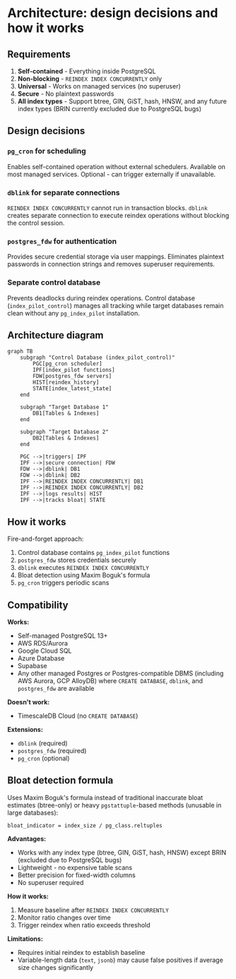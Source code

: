 # Architecture: design decisions and how it works

## Requirements

1. **Self-contained** - Everything inside PostgreSQL
2. **Non-blocking** - `REINDEX INDEX CONCURRENTLY` only
3. **Universal** - Works on managed services (no superuser)
4. **Secure** - No plaintext passwords
5. **All index types** - Support btree, GIN, GiST, hash, HNSW, and any future index types (BRIN currently excluded due to PostgreSQL bugs)

## Design decisions

### `pg_cron` for scheduling
Enables self-contained operation without external schedulers. Available on most managed services. Optional - can trigger externally if unavailable.

### `dblink` for separate connections
`REINDEX INDEX CONCURRENTLY` cannot run in transaction blocks. `dblink` creates separate connection to execute reindex operations without blocking the control session.

### `postgres_fdw` for authentication
Provides secure credential storage via user mappings. Eliminates plaintext passwords in connection strings and removes superuser requirements.

### Separate control database
Prevents deadlocks during reindex operations. Control database (`index_pilot_control`) manages all tracking while target databases remain clean without any `pg_index_pilot` installation.

## Architecture diagram

```mermaid
graph TB
    subgraph "Control Database (index_pilot_control)"
        PGC[pg_cron scheduler]
        IPF[index_pilot functions]
        FDW[postgres_fdw servers]
        HIST[reindex_history]
        STATE[index_latest_state]
    end
    
    subgraph "Target Database 1"
        DB1[Tables & Indexes]
    end
    
    subgraph "Target Database 2"
        DB2[Tables & Indexes]
    end
    
    PGC -->|triggers| IPF
    IPF -->|secure connection| FDW
    FDW -->|dblink| DB1
    FDW -->|dblink| DB2
    IPF -->|REINDEX INDEX CONCURRENTLY| DB1
    IPF -->|REINDEX INDEX CONCURRENTLY| DB2
    IPF -->|logs results| HIST
    IPF -->|tracks bloat| STATE
```

## How it works

Fire-and-forget approach:

1. Control database contains `pg_index_pilot` functions
2. `postgres_fdw` stores credentials securely
3. `dblink` executes `REINDEX INDEX CONCURRENTLY`
4. Bloat detection using Maxim Boguk's formula
5. `pg_cron` triggers periodic scans

## Compatibility

**Works:**
- Self-managed PostgreSQL 13+
- AWS RDS/Aurora
- Google Cloud SQL
- Azure Database
- Supabase
- Any other managed Postgres or Postgres-compatible DBMS (including AWS Aurora, GCP AlloyDB) where `CREATE DATABASE`, `dblink`, and `postgres_fdw` are available

**Doesn't work:**
- TimescaleDB Cloud (no `CREATE DATABASE`)

**Extensions:**
- `dblink` (required)
- `postgres_fdw` (required)
- `pg_cron` (optional)

## Bloat detection formula

Uses Maxim Boguk's formula instead of traditional inaccurate bloat estimates (btree-only) or heavy `pgstattuple`-based methods (unusable in large databases):

```
bloat_indicator = index_size / pg_class.reltuples
```

**Advantages:**
- Works with any index type (btree, GIN, GiST, hash, HNSW) except BRIN (excluded due to PostgreSQL bugs)
- Lightweight - no expensive table scans
- Better precision for fixed-width columns
- No superuser required

**How it works:**
1. Measure baseline after `REINDEX INDEX CONCURRENTLY`
2. Monitor ratio changes over time
3. Trigger reindex when ratio exceeds threshold

**Limitations:**
- Requires initial reindex to establish baseline
- Variable-length data (`text`, `jsonb`) may cause false positives if average size changes significantly
